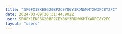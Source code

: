 ```yaml
---
title: "SP0FX1EKE8G20BP2CEY86Y3RDNWKMTXWDPC8Y2FC"
date: 2024-03-09T20:31:44.902Z
user: SP0FX1EKE8G20BP2CEY86Y3RDNWKMTXWDPC8Y2FC
layout: "users"
---
```

    